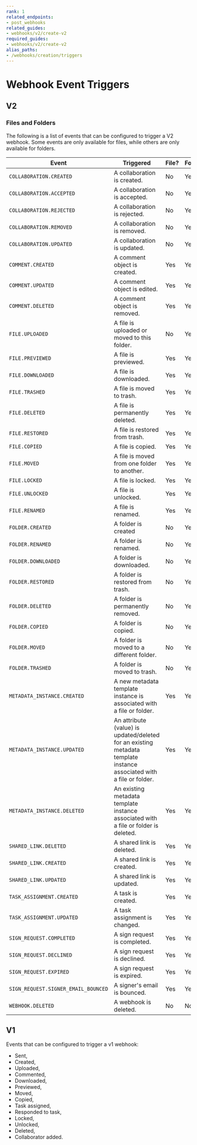 ```yaml
---
rank: 1
related_endpoints:
- post_webhooks
related_guides:
- webhooks/v2/create-v2
required_guides:
- webhooks/v2/create-v2
alias_paths:
- /webhooks/creation/triggers
---
```


# Webhook Event Triggers

## V2

### Files and Folders

The following is a list of events that can be configured to trigger a V2
webhook. Some events are only available for files, while others are only
available for folders.

<!-- markdownlint-disable line-length -->
| Event                       | Triggered                                                                                                           | File? | Folder? |
|-----------------------------|---------------------------------------------------------------------------------------------------------------------|-------|---------|
| `COLLABORATION.CREATED`     | A collaboration is created.                                                                                          | No    | Yes     |
| `COLLABORATION.ACCEPTED`    | A collaboration is accepted.                                                                                   | No    | Yes     |
| `COLLABORATION.REJECTED`    | A collaboration is rejected.                                                                                   | No    | Yes     |
| `COLLABORATION.REMOVED`     | A collaboration is removed.                                                                                    | No    | Yes     |
| `COLLABORATION.UPDATED`     | A collaboration is updated.                                                                                   | No    | Yes     |
| `COMMENT.CREATED`           | A comment object is created.                                                                                         | Yes   | Yes     |
| `COMMENT.UPDATED`           | A comment object is edited.                                                                                         | Yes   | Yes     |
| `COMMENT.DELETED`           | A comment object is removed.                                                                                         | Yes   | Yes     |
| `FILE.UPLOADED`             | A file is uploaded or moved to this folder.                                                                       | No    | Yes     |
| `FILE.PREVIEWED`            | A file is previewed.                                                                                                 | Yes   | Yes     |
| `FILE.DOWNLOADED`           | A file is downloaded.                                                                                                | Yes   | Yes     |
| `FILE.TRASHED`              | A file is moved to trash.                                                                                        | Yes   | Yes     |
| `FILE.DELETED`              | A file is permanently deleted.                                                                                       | Yes   | Yes     |
| `FILE.RESTORED`             | A file is restored from trash.                                                                                   | Yes   | Yes     |
| `FILE.COPIED`               | A file is copied.                                                                                                    | Yes   | Yes     |
| `FILE.MOVED`                | A file is moved from one folder to another.                                                                          | Yes   | Yes     |
| `FILE.LOCKED`               | A file is locked.                                                                                                    | Yes   | Yes     |
| `FILE.UNLOCKED`             | A file is unlocked.                                                                                                  | Yes   | Yes     |
| `FILE.RENAMED`              | A file is renamed.                                                                                                 | Yes   | Yes     |
| `FOLDER.CREATED`            | A folder is created                                                                                                 | No    | Yes     |
| `FOLDER.RENAMED`            | A folder is renamed.                                                                                               | No    | Yes     |
| `FOLDER.DOWNLOADED`         | A folder is downloaded.                                                                                              | No    | Yes     |
| `FOLDER.RESTORED`           | A folder is restored from trash.                                                                                 | No    | Yes     |
| `FOLDER.DELETED`            | A folder is permanently removed.                                                                                    | No    | Yes     |
| `FOLDER.COPIED`             | A folder is copied.                                                                                          | No    | Yes     |
| `FOLDER.MOVED`              | A folder is moved to a different folder.                                                                             | No    | Yes     |
| `FOLDER.TRASHED`            | A folder is moved to trash.                                                                                      | No    | Yes     |
| `METADATA_INSTANCE.CREATED` | A new metadata template instance is associated with a file or folder.                                                | Yes   | Yes     |
| `METADATA_INSTANCE.UPDATED` | An attribute (value) is updated/deleted for an existing metadata template instance associated with a file or folder. | Yes   | Yes     |
| `METADATA_INSTANCE.DELETED` | An existing metadata template instance associated with a file or folder is deleted.                                  | Yes   | Yes     |
| `SHARED_LINK.DELETED`       | A shared link is deleted.                                                                                           | Yes   | Yes     |
| `SHARED_LINK.CREATED`       | A shared link is created.                                                                                           | Yes   | Yes     |
| `SHARED_LINK.UPDATED`       | A shared link is updated.                                                                                           | Yes   | Yes     |
| `TASK_ASSIGNMENT.CREATED`   | A task is created.                                                                                                   | Yes   | Yes     |
| `TASK_ASSIGNMENT.UPDATED`   | A task assignment is changed.                                                                                        | Yes   | Yes     |
| `SIGN_REQUEST.COMPLETED`    | A sign request is completed.                                                                                         | Yes   | Yes     |
| `SIGN_REQUEST.DECLINED`     | A sign request is declined.                                                                                          | Yes   | Yes     |
| `SIGN_REQUEST.EXPIRED`      | A sign request is expired.                                                                                           | Yes   | Yes     |
| `SIGN_REQUEST.SIGNER_EMAIL_BOUNCED` | A signer's email is bounced. | Yes | Yes |
| `WEBHOOK.DELETED`           | A webhook is deleted.                                                                                           | No    | No      |
<!-- markdownlint-enable line-length -->
<!-- markdownlint-disable line-length -->
<!-- | `SIGN_REQUEST.SIGNER_EMAIL_BOUNCED` | A sign request recipient email notification was not delivered | -->
<!-- markdownlint-enable line-length -->

## V1

Events that can be configured to trigger a v1 webhook: 

- Sent,
- Created,
- Uploaded,
- Commented,
- Downloaded,
- Previewed,
- Moved,
- Copied,
- Task assigned,
- Responded to task,
- Locked,
- Unlocked,
- Deleted,
- Collaborator added.